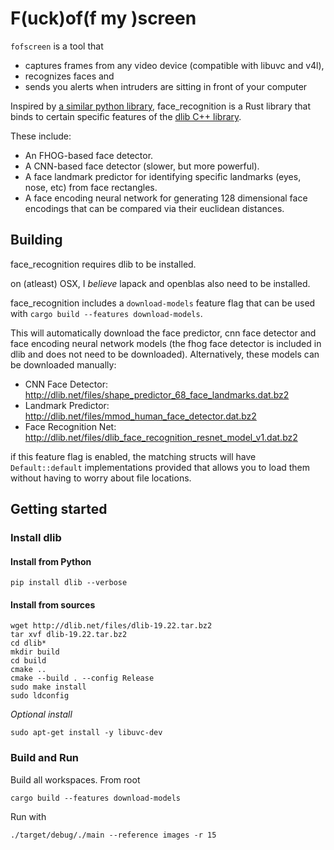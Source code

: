 # F(uck)of(f my )screen

`fofscreen` is a tool that
* captures frames from any video device (compatible with libuvc and v4l),
* recognizes faces and
* sends you alerts when intruders are sitting in front of your computer


Inspired by [a similar python library](https://github.com/ageitgey/face_recognition), face_recognition is a Rust library that binds to certain specific features of the [dlib C++ library](https://github.com/davisking/dlib).

These include:

- An FHOG-based face detector.
- A CNN-based face detector (slower, but more powerful).
- A face landmark predictor for identifying specific landmarks (eyes, nose, etc) from face rectangles.
- A face encoding neural network for generating 128 dimensional face encodings that can be compared via their euclidean distances.

## Building

face_recognition requires dlib to be installed.

on (atleast) OSX, I _believe_ lapack and openblas also need to be installed.

face_recognition includes a `download-models` feature flag that can be used with `cargo build --features download-models`.

This will automatically download the face predictor, cnn face detector and face encoding neural network models (the fhog face detector is included in dlib and does not need to be downloaded). Alternatively, these models can be downloaded manually:

- CNN Face Detector: http://dlib.net/files/shape_predictor_68_face_landmarks.dat.bz2
- Landmark Predictor: http://dlib.net/files/mmod_human_face_detector.dat.bz2
- Face Recognition Net: http://dlib.net/files/dlib_face_recognition_resnet_model_v1.dat.bz2

if this feature flag is enabled, the matching structs will have `Default::default` implementations provided that allows you to load them without having to worry about file locations.


## Getting started

### Install dlib
#### Install from Python

`pip install dlib --verbose`


#### Install from sources

```
wget http://dlib.net/files/dlib-19.22.tar.bz2
tar xvf dlib-19.22.tar.bz2
cd dlib*
mkdir build
cd build
cmake ..
cmake --build . --config Release
sudo make install
sudo ldconfig
```

*Optional install*

`sudo apt-get install -y libuvc-dev `


### Build and Run

Build all workspaces. From root

`cargo build --features download-models`

Run with

`./target/debug/./main --reference images -r 15`

